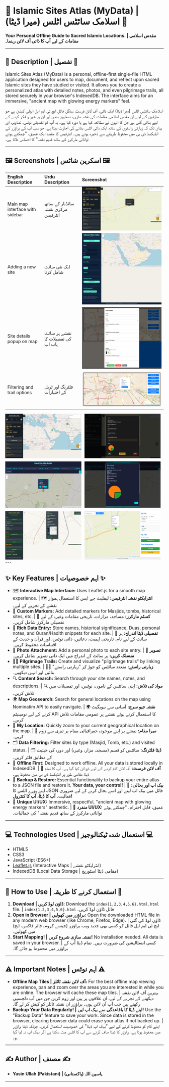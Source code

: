 # 🕌 Islamic Sites Atlas (MyData) | اسلامک سائٹس اٹلس (میرا ڈیٹا) 🕌

**Your Personal Offline Guide to Sacred Islamic Locations. | مقدس اسلامی مقامات کے لیے آپ کا ذاتی آف لائن رہنما۔**

---

## 📜 Description | تفصیل 📜

Islamic Sites Atlas (MyData) is a personal, offline-first single-file HTML application designed for users to map, document, and reflect upon sacred Islamic sites they have studied or visited. It allows you to create a personalized atlas with detailed notes, photos, and even pilgrimage trails, all stored securely in your browser's IndexedDB. The interface aims for an immersive, "ancient map with glowing energy markers" feel.

اسلامک سائٹس اٹلس (میرا ڈیٹا) ایک ذاتی، آف لائن فرسٹ سنگل فائل ایچ ٹی ایم ایل ایپلی کیشن ہے جو صارفین کے لیے ان مقدس اسلامی مقامات کی نقشہ سازی، دستاویز بندی اور ان پر غور و فکر کرنے کے لیے بنائی گئی ہے جن کا انہوں نے مطالعہ کیا ہے یا دورہ کیا ہے۔ یہ آپ کو تفصیلی نوٹس، تصاویر، اور یہاں تک کہ زیارتی راستوں کے ساتھ ایک ذاتی اٹلس بنانے کی اجازت دیتا ہے، جو سب آپ کے براؤزر کے انڈیکسڈ ڈی بی میں محفوظ طریقے سے ذخیرہ ہوتے ہیں۔ انٹرفیس کا مقصد ایک عمیق، "چمکتے ہوئے توانائی مارکرز کے ساتھ قدیم نقشہ" کا احساس دلانا ہے۔

---

## 🖼️ Screenshots | اسکرین شاٹس 🖼️

| English Description             | Urdu Description                | Screenshot                                       |
| :------------------------------ | :------------------------------ | :----------------------------------------------- |
| Main map interface with sidebar | سائڈبار کے ساتھ مرکزی نقشہ انٹرفیس | ![App Screenshot 1](./pic%20(1).png)             |
| Adding a new site               | ایک نئی سائٹ شامل کرنا          | ![App Screenshot 2](./pic%20(2).png)             |
| Site details popup on map       | نقشے پر سائٹ کی تفصیلات کا پاپ اپ | ![App Screenshot 3](./pic%20(3).png)             |
| Filtering and trail options     | فلٹرنگ اور ٹریل کے اختیارات      | ![App Screenshot 4](./pic%20(4).png)             |

<div style="display: flex; flex-wrap: wrap; gap: 10px;"\>
<img src="./pic%20(5).png" alt="App Screenshot 5" style="width: 48%;"\>
<img src="./pic%20(6).png" alt="App Screenshot 6" style="width: 48%;"\>
<img src="./pic%20(7).png" alt="App Screenshot 7" style="width: 48%;"\>
<img src="./pic%20(8).png" alt="App Screenshot 8" style="width: 48%;"\>
<img src="./pic%20(9).png" alt="App Screenshot 9" style="width: 48%;"\>
<img src="./pic%20(10).png" alt="App Screenshot 10" style="width: 48%;"\>
</div>
---

## ✨ Key Features | اہم خصوصیات ✨

*   🗺️ **Interactive Map Interface:** Uses Leaflet.js for a smooth map experience. | 🗺️ **انٹرایکٹو نقشہ انٹرفیس:** لیفلیٹ جے ایس کا استعمال ہموار نقشے کے تجربے کے لیے۔
*   📍 **Custom Markers:** Add detailed markers for Masjids, tombs, historical sites, etc. | 📍 **کسٹم مارکرز:** مساجد، مزارات، تاریخی مقامات وغیرہ کے لیے تفصیلی مارکرز شامل کریں۔
*   📝 **Rich Data Entry:** Store names, historical significance, Duas, personal notes, and Quran/Hadith snippets for each site. | 📝 **تفصیلی ڈیٹا اندراج:** ہر سائٹ کے لیے نام، تاریخی اہمیت، دعائیں، ذاتی نوٹس، اور قرآن و حدیث کے اقتباسات محفوظ کریں۔
*   📸 **Photo Attachment:** Add a personal photo to each site entry. | 📸 **تصویر منسلک کریں:** ہر سائٹ کے اندراج میں ایک ذاتی تصویر شامل کریں۔
*   🚶‍♂️ **Pilgrimage Trails:** Create and visualize "pilgrimage trails" by linking multiple sites. | 🚶‍♂️ **زیارتی راستے:** متعدد سائٹس کو جوڑ کر "زیارتی راستے" بنائیں اور انہیں دیکھیں۔
*   🔍 **Content Search:** Search through your site names, notes, and descriptions. | 🔍 **مواد کی تلاش:** اپنی سائٹس کے ناموں، نوٹس، اور تفصیلات میں تلاش کریں۔
*   🌍 **Map Geosearch:** Search for general locations on the map using Nominatim API to easily navigate. | 🌍 **نقشہ جیو سرچ:** آسانی سے نیویگیٹ کرنے کے لیے نومینیٹم API کا استعمال کرتے ہوئے نقشے پر عمومی مقامات تلاش کریں۔
*   👤 **My Location:** Quickly zoom to your current geographical location on the map. | 👤 **میرا مقام:** نقشے پر اپنے موجودہ جغرافیائی مقام پر تیزی سے زوم کریں۔
*   🗂️ **Data Filtering:** Filter sites by type (Masjid, Tomb, etc.) and visited status. | 🗂️ **ڈیٹا فلٹرنگ:** سائٹس کو قسم (مسجد، مزار، وغیرہ) اور دورہ کی حیثیت کے مطابق فلٹر کریں۔
*   📴 **Offline First:** Designed to work offline. All your data is stored locally in IndexedDB. | 📴 **آف لائن فرسٹ:** آف لائن کام کرنے کے لیے ڈیزائن کیا گیا ہے۔ آپ کا تمام ڈیٹا مقامی طور پر انڈیکسڈ ڈی بی میں محفوظ ہے۔
*   🔄 **Backup & Restore:** Essential functionality to backup your entire atlas to a JSON file and restore it. **Your data, your control!** | 🔄 **بیک اپ اور بحالی:** اپنے پورے اٹلس کا JSON فائل میں بیک اپ لینے اور اسے بحال کرنے کے لیے ضروری فعالیت۔ **آپ کا ڈیٹا، آپ کا کنٹرول!**
*   🎨 **Unique UI/UX:** Immersive, respectful, "ancient map with glowing energy markers" aesthetic. | 🎨 **منفرد UI/UX:** عمیق، قابل احترام، "چمکتے ہوئے توانائی مارکرز کے ساتھ قدیم نقشہ" کی جمالیات۔

---

## 💻 Technologies Used | استعمال شدہ ٹیکنالوجیز 💻

*   HTML5
*   CSS3
*   JavaScript (ES6+)
*   [Leaflet.js](https://leafletjs.com/) (Interactive Maps | انٹرایکٹو نقشے)
*   IndexedDB (Local Data Storage | مقامی ڈیٹا اسٹوریج)

---

## 🚀 How to Use | استعمال کرنے کا طریقہ 🚀

1.  **Download | ڈاؤن لوڈ کریں:** Download the `index{1,2,3,4,5,6}.html.html` file. | `index{1,2,3,4,5,6}.html` فائل ڈاؤن لوڈ کریں۔
2.  **Open in Browser | براؤزر میں کھولیں:** Open the downloaded HTML file in any modern web browser (like Chrome, Firefox, Edge). | ڈاؤن لوڈ کی گئی ایچ ٹی ایم ایل فائل کو کسی بھی جدید ویب براؤزر (جیسے کروم، فائر فاکس، ایج) میں کھولیں۔
3.  **Start Mapping! | نقشہ سازی شروع کریں!** No installation needed. All data is saved in your browser. | کسی انسٹالیشن کی ضرورت نہیں۔ تمام ڈیٹا آپ کے براؤزر میں محفوظ ہو جائے گا۔

---

## ⚠️ Important Notes | اہم نوٹس ⚠️

*   **Offline Map Tiles | آف لائن نقشہ ٹائلز:** For the best offline map viewing experience, pan and zoom over the areas you are interested in while you are online. The browser will cache these map tiles. | بہترین آف لائن نقشہ دیکھنے کے تجربے کے لیے، ان علاقوں پر پین اور زوم کریں جن میں آپ دلچسپی رکھتے ہیں جب آپ آن لائن ہوں۔ براؤزر ان نقشہ ٹائلز کو کیش کر لے گا۔
*   **Backup Your Data Regularly! | اپنے ڈیٹا کا باقاعدگی سے بیک اپ لیں!** Use the "Backup Data" feature to save your work. Since data is stored in the browser, clearing browser data could erase your atlas if not backed up. | اپنے کام کو محفوظ کرنے کے لیے "بیک اپ ڈیٹا" کی خصوصیت استعمال کریں۔ چونکہ ڈیٹا براؤزر میں محفوظ ہوتا ہے، براؤزر کا ڈیٹا صاف کرنے سے آپ کا اٹلس مٹ سکتا ہے اگر بیک اپ نہ لیا گیا ہو۔

---

## ✍️ Author | مصنف ✍️

*   **Yasin Ullah (Pakistani) | یاسین اللہ (پاکستانی)**

---
